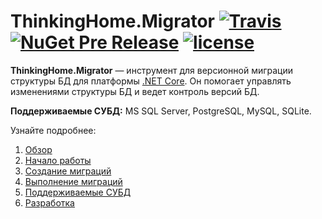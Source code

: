 # ThinkingHome.Migrator [![Travis](https://api.travis-ci.org/thinking-home/migrator.svg?branch=master)](https://travis-ci.org/thinking-home/migrator) [![NuGet Pre Release](https://img.shields.io/nuget/vpre/ThinkingHome.Migrator.Framework.svg)](https://www.nuget.org/packages?q=thinkinghome.migrator) [![license](https://img.shields.io/github/license/thinking-home/migrator.svg)](https://github.com/thinking-home/migrator/blob/master/LICENSE)


**ThinkingHome.Migrator** — инструмент для версионной миграции структуры БД для платформы [.NET Core](https://www.microsoft.com/net/learn/get-started). Он помогает управлять изменениями структуры БД и ведет контроль версий БД.

**Поддерживаемые СУБД:** MS SQL Server, PostgreSQL, MySQL, SQLite.

Узнайте подробнее:

1. [Обзор](docs/overview.md)
1. [Начало работы](docs/getting-started.md)
1. [Создание миграций](docs/writing-migrations.md)
1. [Выполнение миграций](docs/how-to-run.md)
1. [Поддерживаемые СУБД](docs/dialects.md)
1. [Разработка](docs/development.md)
